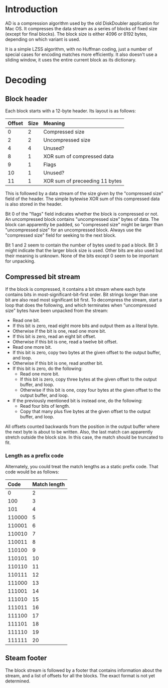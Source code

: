 # Introduction #

AD is a compression algorithm used by the old DiskDoubler application for Mac OS. It compresses the data stream as a series of blocks of fixed size (except for final blocks). The block size is either 4096 or 8192 bytes, depending on which variant is used.

It is a simple LZSS algorithm, with no Huffman coding, just a number of special cases for encoding matches more efficiently. It also doesn't use a sliding window, it uses the entire current block as its dictionary.

# Decoding #

## Block header ##

Each block starts with a 12-byte header. Its layout is as follows:

| **Offset** | **Size** | **Meaning** |
|:-----------|:---------|:------------|
| 0 | 2 | Compressed size |
| 2 | 2 | Uncompressed size |
| 4 | 4 | Unused? |
| 8 | 1 | XOR sum of compressed data |
| 9 | 1 | Flags |
| 10 | 1 | Unused? |
| 11 | 1 | XOR sum of preceeding 11 bytes |

This is followed by a data stream of the size given by the "compressed size" field of the header. The simple bytewise XOR sum of this compressed data is also stored in the header.

Bit 0 of the "flags" field indicates whether the block is compressed or not. An uncompressed block contains "uncompressed size" bytes of data. The block can apparently be padded, so "compressed size" might be larger than "uncompressed size" for an uncompressed block. Always use the "compressed size" field for seeking to the next block.

Bit 1 and 2 seem to contain the number of bytes used to pad a block. Bit 3 might indicate that the larger block size is used. Other bits are also used but their meaning is unknown. None of the bits except 0 seem to be important for unpacking.

## Compressed bit stream ##

If the block is compressed, it contains a bit stream where each byte contains bits in most-significant-bit-first order. Bit strings longer than one bit are also read most significant bit first. To decompress the stream, start a loop that does the following, and which terminates when "uncompressed size" bytes have been unpacked from the stream:

  * Read one bit.
  * If this bit is zero, read eight more bits and output them as a literal byte.
  * Otherwise if the bit is one, read one more bit.
  * If this bit is zero, read an eight bit offset.
  * Otherwise if this bit is one, read a twelve bit offset.
  * Read one more bit.
  * If this bit is zero, copy two bytes at the given offset to the output buffer, and loop.
  * Otherwise if this bit is one,  read another bit.
  * If this bit is zero, do the following:
    * Read one more bit.
    * If this bit is zero, copy three bytes at the given offset to the output buffer, and loop.
    * Otherwise if this bit is one, copy four bytes at the given offset to the output buffer, and loop.
  * If the previously mentioned bit is instead one, do the following:
    * Read four bits of length.
    * Copy that many plus five bytes at the given offset to the output buffer, and loop.

All offsets counted backwards from the position in the output buffer where the next byte is about to be written. Also, the last match can apparently stretch outside the block size. In this case, the match should be truncated to fit.

### Length as a prefix code ###

Alternately, you could treat the match lengths as a static prefix code. That code would be as follows:

| **Code** | **Match length** |
|:---------|:-----------------|
| 0 | 2 |
| 100 | 3 |
| 101 | 4 |
| 110000 | 5 |
| 110001 | 6 |
| 110010 | 7 |
| 110011 | 8 |
| 110100 | 9 |
| 110101 | 10 |
| 110110 | 11 |
| 110111 | 12 |
| 111000 | 13 |
| 111001 | 14 |
| 111010 | 15 |
| 111011 | 16 |
| 111100 | 17 |
| 111101 | 18 |
| 111110 | 19 |
| 111111 | 20 |

## Steam footer ##

The block stream is followed by a footer that contains information about the stream, and a list of offsets for all the blocks. The exact format is not yet determined.